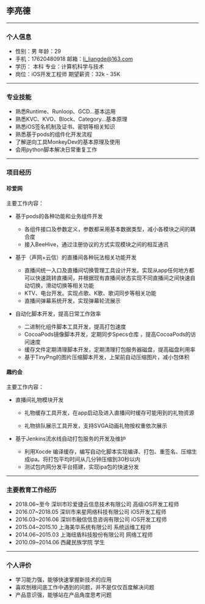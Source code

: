 ## 李亮德

---

### 个人信息

* 性别：男																年龄：29   
* 手机：17620480918											邮箱：<li_liangde@163.com>
* 学历： 本科															专业：计算机科学与技术
* 岗位：iOS开发工程师											期望薪资：32k - 35K    

---

### 专业技能

* 熟悉Runtime、Runloop、GCD...基本运用
* 熟悉KVC、KVO、Block、Category...基本原理
* 熟悉iOS签名机制及证书、密钥等相关知识
* 熟悉基于pods的组件化开发流程
* 了解逆向工具MonkeyDev的基本原理及使用
* 会用python脚本解决日常重复工作

---

### 项目经历

#### 珍爱网

主要工作内容：

- 基于pods的各种功能和业务组件开发
  - 各组件接口及参数定义，参数都采用基本数据类型，减小各模块之间的耦合度
  - 接入BeeHive，通过注册协议的方式实现模块之间的相互通讯
- 基于（声网+云信）的直播间各种玩法相关功能开发

  * 直播间统一入口及直播间切换管理工具设计开发。实现从app任何地方都可以快速跳转直播间，并根据现有直播间状态实现不同直播间之间快速自动切换，滑动切换等相关功能
  * KTV、电台开发。实现点歌、K歌、歌词同步等相关功能
  * 直播间弹幕系统开发，实现弹幕轮流展示

- 自动化脚本开发，提高日常工作效率
  * 二进制化组件脚本工具开发，提高打包速度
  * CocoaPods镜像脚本开发，定期同步Specs仓库 ，提高CocoaPods的访问速度
  * 缓存文件定期清理脚本开发，定期清理打包服务器磁盘，提高磁盘利用率
  * 基于TinyPng的图片压缩脚本开发，上架前自动压缩图片，减小包体积

#### 趣约会

主要工作内容：

* 直播间礼物模块开发

  - 礼物缓存工具开发，在app启动及进入直播间时缓存可能用到的礼物资源

  - 礼物排队展示工具开发，支持SVGA动画礼物按权重依次展示

* 基于Jenkins流水线自动打包服务的开发及维护

  - 利用Xocde 编译缓存，编写自动化脚本实现编译、打包、重签名、压缩生成ipa。将打包平均时间从几分钟压缩到30秒以内
  - 测试包内网分发平台搭建，实现ipa包的快速分发

---

### 主要教育工作经历

* 2018.06~至今					深圳市珍爱捷云信息技术有限公司				高级iOS开发工程师
* 2016.07~2018.05				深圳市来星网络科技有限公司						iOS开发工程师
* 2016.03~2016.06                 深圳市融信信息咨询有限公司                       iOS开发工程师
* 2015.04~2015.10                      上海美华系统有限公司                              系统运维工程师
* 2014.06~2015.03                   上海纽盾科技股份有限公司                             网络工程师
* 2010.09~2014.06							西藏民族学院											     学生

---

### 个人评价

* 学习能力强，能够快速掌握新技术的应用
* 喜欢刨根问底工作中遇到的问题，并不是仅仅百度解决问题
* 产品意识强，能够站在产品角度思考问题